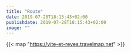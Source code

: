 ```yaml
---
title: "Route"
date: 2019-07-28T18:15:43+02:00
publishdate: 2019-07-28T18:15:43+02:00
image: ""
---
```



{{< map "https://vite-et-reves.travelmap.net" >}}
